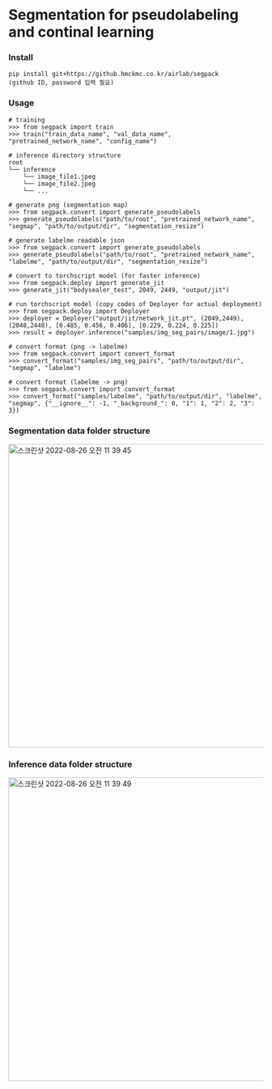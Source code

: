 # Segmentation for pseudolabeling and continal learning

### Install
``` 
pip install git+https://github.hmckmc.co.kr/airlab/segpack
(github ID, password 입력 필요)
```

### Usage
``` 
# training
>>> from segpack import train
>>> train("train_data_name", "val_data_name", "pretrained_network_name", "config_name")

# inference directory structure
root
└── inference
    └── image_file1.jpeg
    └── image_file2.jpeg
    └── ...

# generate png (segmentation map)
>>> from segpack.convert import generate_pseudolabels
>>> generate_pseudolabels("path/to/root", "pretrained_network_name", "segmap", "path/to/output/dir", "segmentation_resize")

# generate labelme readable json
>>> from segpack.convert import generate_pseudolabels
>>> generate_pseudolabels("path/to/root", "pretrained_network_name", "labelme", "path/to/output/dir", "segmentation_resize")

# convert to torchscript model (for faster inference)
>>> from segpack.deploy import generate_jit
>>> generate_jit("bodysealer_test", 2049, 2449, "output/jit")

# run torchscript model (copy codes of Deployer for actual deployment)
>>> from segpack.deploy import Deployer
>>> deployer = Deployer("output/jit/network_jit.pt", (2049,2449), (2048,2448), [0.485, 0.456, 0.406], [0.229, 0.224, 0.225])
>>> result = deployer.inference("samples/img_seg_pairs/image/1.jpg")

# convert format (png -> labelme)
>>> from segpack.convert import convert_format
>>> convert_format("samples/img_seg_pairs", "path/to/output/dir", "segmap", "labelme")

# convert format (labelme -> png)
>>> from segpack.convert import convert_format
>>> convert_format("samples/labelme", "path/to/output/dir", "labelme", "segmap", {"__ignore__": -1, "_background_": 0, "1": 1, "2": 2, "3": 3})
```


### Segmentation data folder structure 
<img width="600" alt="스크린샷 2022-08-26 오전 11 39 45" src="https://user-images.githubusercontent.com/8290383/186805750-8f5bf975-48ba-43b8-90a5-6a09fe0873f4.png">

### Inference data folder structure 
<img width="600" alt="스크린샷 2022-08-26 오전 11 39 49" src="https://user-images.githubusercontent.com/8290383/186805790-97571085-79ad-4557-997f-7a68b2a7b302.png">

